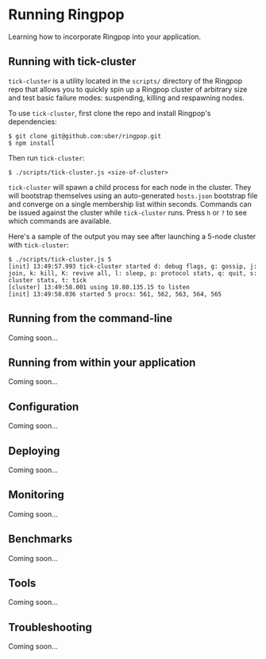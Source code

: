# Running Ringpop

Learning how to incorporate Ringpop into your application.

## Running with tick-cluster
`tick-cluster` is a utility located in the `scripts/` directory of the Ringpop repo that allows you to quickly spin up a Ringpop cluster of arbitrary size and test basic failure modes: suspending, killing and respawning nodes.

To use `tick-cluster`, first clone the repo and install Ringpop's dependencies:

```
$ git clone git@github.com:uber/ringpop.git
$ npm install
```

Then run `tick-cluster`:

```
$ ./scripts/tick-cluster.js <size-of-cluster>
```

`tick-cluster` will spawn a child process for each node in the cluster. They will bootstrap themselves using an auto-generated `hosts.json` bootstrap file and converge on a single membership list within seconds. Commands can be issued against the cluster while `tick-cluster` runs. Press `h` or `?` to see which commands are available.

Here's a sample of the output you may see after launching a 5-node cluster with `tick-cluster`:

```
$ ./scripts/tick-cluster.js 5
[init] 13:49:57.993 tick-cluster started d: debug flags, g: gossip, j: join, k: kill, K: revive all, l: sleep, p: protocol stats, q: quit, s: cluster stats, t: tick
[cluster] 13:49:58.001 using 10.80.135.15 to listen
[init] 13:49:58.036 started 5 procs: 561, 562, 563, 564, 565
```

## Running from the command-line
Coming soon...

## Running from within your application
Coming soon...

## Configuration
Coming soon...

## Deploying
Coming soon...

## Monitoring
Coming soon...

## Benchmarks
Coming soon...

## Tools
Coming soon...

## Troubleshooting
Coming soon...
